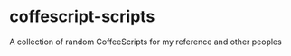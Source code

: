 coffescript-scripts
===================

A collection of random CoffeeScripts for my reference and other peoples
